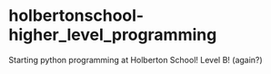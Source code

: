 # holbertonschool-higher_level_programming
Starting python programming at Holberton School!
Level B! (again?)
